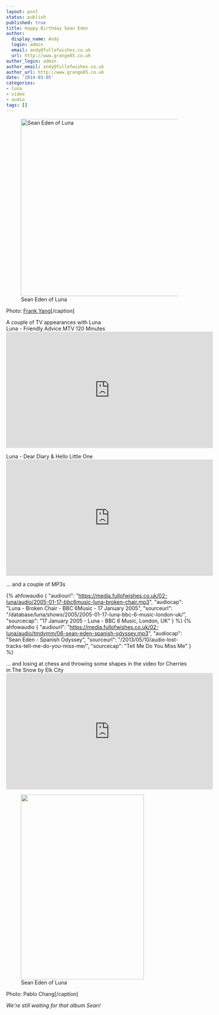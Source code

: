 ```yaml
---
layout: post
status: publish
published: true
title: Happy Birthday Sean Eden
author:
  display_name: Andy
  login: admin
  email: andy@fullofwishes.co.uk
  url: http://www.grange85.co.uk
author_login: admin
author_email: andy@fullofwishes.co.uk
author_url: http://www.grange85.co.uk
date: '2014-03-05'
categories:
- luna
- video
- audio
tags: []
---
```

<p><figure class="caption aligncenter"><img src="https://media.fullofwishes.co.uk/02-luna/show_assets/2004-11-12/20041112_abbey_03.jpg" width="640" height="480" alt="Sean Eden of Luna" class /><figcaption class="caption-text"> Sean Eden of Luna</figcaption></figure>
Photo: <a href="http://www.chromewaves.net/concertPhotos.php?concert=luna2">Frank Yang</a>[/caption]</p>
<p>A couple of TV appearances with Luna<br />
Luna - Friendly Advice MTV 120 Minutes<br />
<iframe width="560" height="315" src="https://www.youtube-nocookie.com/embed/26c-CCQ6-rs" frameborder="0" allowfullscreen></iframe>
<p>Luna - Dear Diary & Hello Little One<br />
<iframe width="560" height="315" src="https://www.youtube-nocookie.com/embed/Yj5xwGgMo8g" frameborder="0" allowfullscreen></iframe>
<p>... and a couple of MP3s</p>

 {% ahfowaudio {
  "audiourl": "https://media.fullofwishes.co.uk/02-luna/audio/2005-01-17-bbc6music-luna-broken-chair.mp3",
  "audiocap": "Luna - Broken Chair - BBC 6Music - 17 January 2005",
  "sourceurl": "/database/luna/shows/2005/2005-01-17-luna-bbc-6-music-london-uk/",
  "sourcecap": "17 January 2005 - Luna - BBC 6 Music, London, UK"
  } %}
 {% ahfowaudio {
  "audiourl": "https://media.fullofwishes.co.uk/02-luna/audio/tmdymm/06-sean-eden-spanish-odyssey.mp3",
  "audiocap": "Sean Eden - Spanish Odyssey",
  "sourceurl": "/2013/05/10/audio-lost-tracks-tell-me-do-you-miss-me/",
  "sourcecap": "Tell Me Do You Miss Me"
  } %}
<p>... and losing at chess and throwing some shapes in the video for Cherries in The Snow by Elk City<br />
<iframe width="560" height="315" src="https://www.youtube-nocookie.com/embed/TZ6B3TAVQE0" frameborder="0" allowfullscreen></iframe>
<p><figure class="caption aligncenter"><img src="https://media.fullofwishes.co.uk/02-luna/show_assets/2005-02-26/20050227_0048090A.jpg" width="333" height="500" class /><figcaption class="caption-text"> Sean Eden of Luna</figcaption></figure>
Photo: Pablo Chang[/caption]</p>
<p><em>We're still waiting for that album Sean!</em></p>
